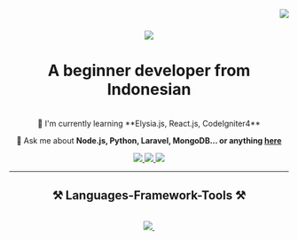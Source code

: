 <img align="right" src="https://visitor-badge.laobi.icu/badge?page_id=ItsBayyyy.visitor-badge" />

<h1 align="center">
  <a href="https://git.io/typing-svg">
    <img src="https://readme-typing-svg.demolab.com/?font=Rightteous&size=35&center=true&vCenter=true&width=500&height=70&duration=4000&lines=Hi+There+👋;I'm+Bayy">
  </a>
</h1>

<h1 align="center">A beginner developer from Indonesian</h1>

<br/>

<div align="center">
  🌴 I'm currently learning **Elysia.js, React.js, CodeIgniter4**

  💬 Ask me about **Node.js, Python, Laravel, MongoDB... or anything [here](https://github.com/ItsBayyyy)**
  
</div>

<div align="center">
  <a href="mailto:yuuxdrestapi@gmail.com">
    <img src="https://img.shields.io/badge/Gmail-D14836?style=for-the-badge&logo=gmail&logoColor=white" target="_blank">
  </a>
   <a href="mailto:yuuxdrestapi@gmail.com">
    <img src="https://img.shields.io/badge/Instagram-E4405F?style=for-the-badge&logo=instagram&logoColor=white" target="_blank">
  </a>
   <a href="mailto:yuuxdrestapi@gmail.com">
    <img src="https://img.shields.io/badge/Facebook-1877F2?style=for-the-badge&logo=facebook&logoColor=white" target="_blank">
  </a>
</div>

<hr/>

<h2 align="center">⚒️ Languages-Framework-Tools ⚒️</h2>
<br/>
<div align="center">
  <a href="https://skillicons.dev">
    <img src="https://skillicons.dev/icons?i=js,html,css,express,go,nodejs,php,py,tailwind,tensorflow">
    <img src="">
  </a>
</div>
